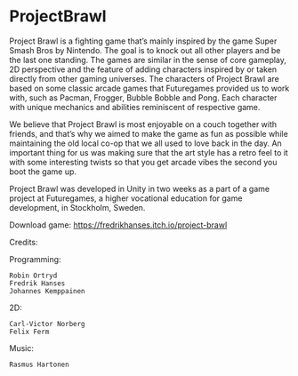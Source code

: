 # ProjectBrawl
Project Brawl is a fighting game that’s mainly inspired by the game Super Smash Bros by Nintendo. The goal is to knock out all other players and be the last one standing. The games are similar in the sense of core gameplay, 2D perspective and the feature of adding characters inspired by or taken directly from other gaming universes. The characters of Project Brawl are based on some classic arcade games that Futuregames provided us to work with, such as Pacman, Frogger, Bubble Bobble and Pong. Each character with unique mechanics and abilities reminiscent of respective game.

We believe that Project Brawl is most enjoyable on a couch together with friends, and that’s why we aimed to make the game as fun as possible while maintaining the old local co-op that we all used to love back in the day.  An important thing for us was making sure that the art style has a retro feel to it with some interesting twists so that you get arcade vibes the second you boot the game up.

Project Brawl was developed in Unity in two weeks as a part of a game project at Futuregames, a higher vocational education for game development, in Stockholm, Sweden.

Download game: https://fredrikhanses.itch.io/project-brawl

Credits:

Programming:

    Robin Ortryd
    Fredrik Hanses
    Johannes Kemppainen
    
2D:

    Carl-Victor Norberg
    Felix Ferm
    
Music:

    Rasmus Hartonen
